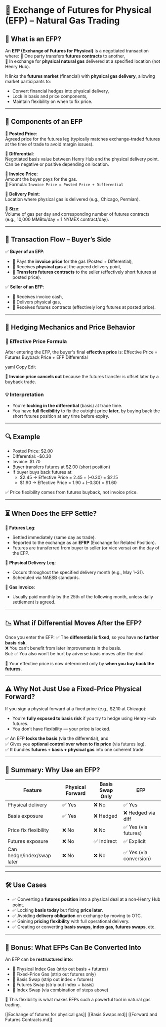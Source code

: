# 📘 Exchange of Futures for Physical (EFP) – Natural Gas Trading

## 🧠 What is an EFP?

An **EFP (Exchange of Futures for Physical)** is a negotiated transaction where:
🔹 One party transfers **futures contracts** to another,  
🔹 In exchange for **physical natural gas** delivered at a specified location (not Henry Hub).

It links the **futures market** (financial) with **physical gas delivery**, allowing market participants to:
- Convert financial hedges into physical delivery,
- Lock in basis and price components,
- Maintain flexibility on when to fix price.

---

## 🧩 Components of an EFP

🔹 **Posted Price**:  
Agreed price for the futures leg (typically matches exchange-traded futures at the time of trade to avoid margin issues).

🔹 **Differential**:  
Negotiated basis value between Henry Hub and the physical delivery point. Can be negative or positive depending on location.

🔹 **Invoice Price**:  
Amount the buyer pays for the gas.  
📌 Formula: `Invoice Price = Posted Price + Differential`

🔹 **Delivery Point**:  
Location where physical gas is delivered (e.g., Chicago, Permian).

🔹 **Size**:  
Volume of gas per day and corresponding number of futures contracts (e.g., 10,000 MMBtu/day = 1 NYMEX contract/day).

---

## 🔄 Transaction Flow – Buyer’s Side

✅ **Buyer of an EFP**:
- 🔸 Pays the **invoice price** for the gas (Posted + Differential),
- 🔸 Receives **physical gas** at the agreed delivery point,
- 🔸 **Transfers futures contracts** to the seller (effectively short futures at posted price).

✅ **Seller of an EFP**:
- 🔸 Receives invoice cash,
- 🔸 Delivers physical gas,
- 🔸 Receives futures contracts (effectively long futures at posted price).

---

## 🔧 Hedging Mechanics and Price Behavior

### 🎯 Effective Price Formula

After entering the EFP, the buyer's final **effective price** is:
Effective Price = Futures Buyback Price + EFP Differential

yaml
Copy
Edit

📌 **Invoice price cancels out** because the futures transfer is offset later by a buyback trade.

### 💡 Interpretation

- You’re **locking in the differential** (basis) at trade time.
- You have **full flexibility** to fix the outright price **later**, by buying back the short futures position at any time before expiry.

---

## 🔍 Example

- Posted Price: $2.00  
- Differential: –$0.30  
- Invoice: $1.70  
- Buyer transfers futures at $2.00 (short position)
- If buyer buys back futures at:
  - $2.45 → Effective Price = $2.45 + (–$0.30) = $2.15
  - $1.90 → Effective Price = $1.90 + (–$0.30) = $1.60

✅ Price flexibility comes from futures buyback, not invoice price.

---

## ⏳ When Does the EFP Settle?

🔹 **Futures Leg**:
- Settled immediately (same day as trade).
- Reported to the exchange as an **EFRP** (Exchange for Related Position).
- Futures are transferred from buyer to seller (or vice versa) on the day of the EFP.

🔹 **Physical Delivery Leg**:
- Occurs throughout the specified delivery month (e.g., May 1–31).
- Scheduled via NAESB standards.

🔹 **Gas Invoice**:
- Usually paid monthly by the 25th of the following month, unless daily settlement is agreed.

---

## 📉 What if Differential Moves After the EFP?

Once you enter the EFP:
✅ The **differential is fixed**, so you have **no further basis risk**.  
❌ You can't benefit from later improvements in the basis.  
But:
✅ You also won’t be hurt by adverse basis moves after the deal.

📌 Your effective price is now determined only by **when you buy back the futures**.

---

## ⚠️ Why Not Just Use a Fixed-Price Physical Forward?

If you sign a physical forward at a fixed price (e.g., $2.10 at Chicago):
- You’re **fully exposed to basis risk** if you try to hedge using Henry Hub futures.
- You don’t have flexibility — your price is locked.

✅ An EFP **locks the basis** (via the differential), and  
✅ Gives you **optional control over when to fix price** (via futures leg).  
✅ It bundles **futures + basis + physical gas** into one coherent trade.

---

## 🔁 Summary: Why Use an EFP?

| Feature                     | Physical Forward | Basis Swap Only | EFP                   |
|-----------------------------|------------------|------------------|------------------------|
| Physical delivery           | ✅ Yes            | ❌ No             | ✅ Yes                 |
| Basis exposure              | ✅ Yes            | ❌ Hedged         | ❌ Hedged via diff     |
| Price fix flexibility       | ❌ No             | ❌ No             | ✅ Yes (via futures)   |
| Futures exposure            | ❌ No             | ✅ Indirect       | ✅ Explicit            |
| Can hedge/index/swap later  | ❌ No             | ❌ No             | ✅ Yes (via conversion)|

---

## 🛠️ Use Cases

- ✅ Converting a **futures position** into a physical deal at a non-Henry Hub point.
- ✅ Locking **basis today** but fixing **price later**.
- ✅ Avoiding **delivery obligation** on exchange by moving to OTC.
- ✅ Gaining **pricing flexibility** with full operational delivery.
- ✅ Creating or converting **basis swaps, index gas, futures swaps**, etc.

---

## 🧰 Bonus: What EFPs Can Be Converted Into

An EFP can be **restructured into**:
- 🔸 Physical Index Gas (strip out basis + futures)
- 🔸 Fixed-Price Gas (strip out futures only)
- 🔸 Basis Swap (strip out index + futures)
- 🔸 Futures Swap (strip out index + basis)
- 🔸 Index Swap (via combination of steps above)

📌 This flexibility is what makes EFPs such a powerful tool in natural gas trading.

[[Exchange of futures for physical gas]]
[[Basis Swaps.md]]
[[Forward and Futures Contracts.md]]